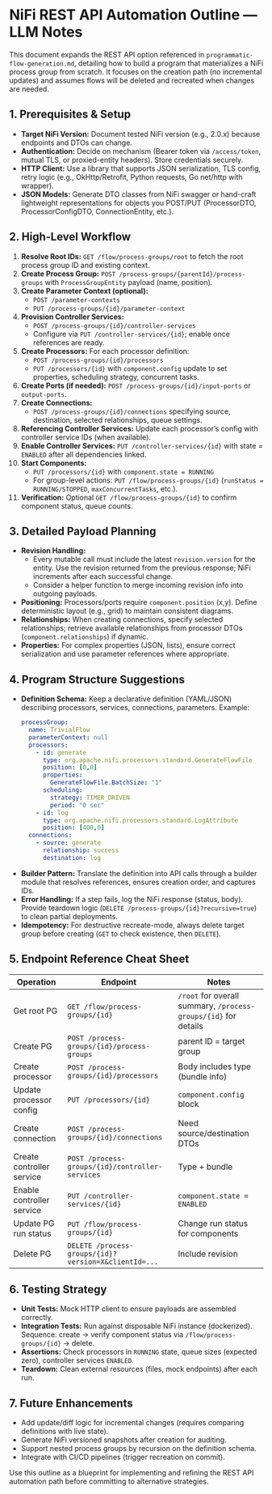 # NiFi REST API Automation Outline — LLM Notes

This document expands the REST API option referenced in `programmatic-flow-generation.md`, detailing how to build a program that materializes a NiFi process group from scratch. It focuses on the creation path (no incremental updates) and assumes flows will be deleted and recreated when changes are needed.

## 1. Prerequisites & Setup
- **Target NiFi Version:** Document tested NiFi version (e.g., 2.0.x) because endpoints and DTOs can change.
- **Authentication:** Decide on mechanism (Bearer token via `/access/token`, mutual TLS, or proxied-entity headers). Store credentials securely.
- **HTTP Client:** Use a library that supports JSON serialization, TLS config, retry logic (e.g., OkHttp/Retrofit, Python requests, Go net/http with wrapper).
- **JSON Models:** Generate DTO classes from NiFi swagger or hand-craft lightweight representations for objects you POST/PUT (ProcessorDTO, ProcessorConfigDTO, ConnectionEntity, etc.).

## 2. High-Level Workflow
1. **Resolve Root IDs:** `GET /flow/process-groups/root` to fetch the root process group ID and existing context.
2. **Create Process Group:** `POST /process-groups/{parentId}/process-groups` with `ProcessGroupEntity` payload (name, position).
3. **Create Parameter Context (optional):**
   - `POST /parameter-contexts`
   - `PUT /process-groups/{id}/parameter-context`
4. **Provision Controller Services:**
   - `POST /process-groups/{id}/controller-services`
   - Configure via `PUT /controller-services/{id}`; enable once references are ready.
5. **Create Processors:** For each processor definition:
   - `POST /process-groups/{id}/processors`
   - `PUT /processors/{id}` with `component.config` update to set properties, scheduling strategy, concurrent tasks.
6. **Create Ports (if needed):** `POST /process-groups/{id}/input-ports` or `output-ports`.
7. **Create Connections:**
   - `POST /process-groups/{id}/connections` specifying source, destination, selected relationships, queue settings.
8. **Referencing Controller Services:** Update each processor’s config with controller service IDs (when available).
9. **Enable Controller Services:** `PUT /controller-services/{id}` with state = `ENABLED` after all dependencies linked.
10. **Start Components:**
    - `PUT /processors/{id}` with `component.state = RUNNING`
    - For group-level actions: `PUT /flow/process-groups/{id}` (`runStatus = RUNNING/STOPPED`, `maxConcurrentTasks`, etc.).
11. **Verification:** Optional `GET /flow/process-groups/{id}` to confirm component status, queue counts.

## 3. Detailed Payload Planning
- **Revision Handling:**
  - Every mutable call must include the latest `revision.version` for the entity. Use the revision returned from the previous response; NiFi increments after each successful change.
  - Consider a helper function to merge incoming revision info into outgoing payloads.
- **Positioning:** Processors/ports require `component.position` (x,y). Define deterministic layout (e.g., grid) to maintain consistent diagrams.
- **Relationships:** When creating connections, specify selected relationships; retrieve available relationships from processor DTOs (`component.relationships`) if dynamic.
- **Properties:** For complex properties (JSON, lists), ensure correct serialization and use parameter references where appropriate.

## 4. Program Structure Suggestions
- **Definition Schema:** Keep a declarative definition (YAML/JSON) describing processors, services, connections, parameters. Example:
  ```yaml
  processGroup:
    name: TrivialFlow
    parameterContext: null
    processors:
      - id: generate
        type: org.apache.nifi.processors.standard.GenerateFlowFile
        position: [0,0]
        properties:
          GenerateFlowFile.BatchSize: "1"
        scheduling:
          strategy: TIMER_DRIVEN
          period: "0 sec"
      - id: log
        type: org.apache.nifi.processors.standard.LogAttribute
        position: [400,0]
    connections:
      - source: generate
        relationship: success
        destination: log
  ```
- **Builder Pattern:** Translate the definition into API calls through a builder module that resolves references, ensures creation order, and captures IDs.
- **Error Handling:** If a step fails, log the NiFi response (status, body). Provide teardown logic (`DELETE /process-groups/{id}?recursive=true`) to clean partial deployments.
- **Idempotency:** For destructive recreate-mode, always delete target group before creating (`GET` to check existence, then `DELETE`).

## 5. Endpoint Reference Cheat Sheet
| Operation | Endpoint | Notes |
|-----------|----------|-------|
| Get root PG | `GET /flow/process-groups/{id}` | `/root` for overall summary, `/process-groups/{id}` for details |
| Create PG | `POST /process-groups/{id}/process-groups` | parent ID = target group |
| Create processor | `POST /process-groups/{id}/processors` | Body includes type (bundle info) |
| Update processor config | `PUT /processors/{id}` | `component.config` block |
| Create connection | `POST /process-groups/{id}/connections` | Need source/destination DTOs |
| Create controller service | `POST /process-groups/{id}/controller-services` | Type + bundle |
| Enable controller service | `PUT /controller-services/{id}` | `component.state = ENABLED` |
| Update PG run status | `PUT /flow/process-groups/{id}` | Change run status for components |
| Delete PG | `DELETE /process-groups/{id}?version=X&clientId=...` | Include revision |

## 6. Testing Strategy
- **Unit Tests:** Mock HTTP client to ensure payloads are assembled correctly.
- **Integration Tests:** Run against disposable NiFi instance (dockerized). Sequence: create → verify component status via `/flow/process-groups/{id}` → delete.
- **Assertions:** Check processors in `RUNNING` state, queue sizes (expected zero), controller services `ENABLED`.
- **Teardown:** Clean external resources (files, mock endpoints) after each run.

## 7. Future Enhancements
- Add update/diff logic for incremental changes (requires comparing definitions with live state).
- Generate NiFi versioned snapshots after creation for auditing.
- Support nested process groups by recursion on the definition schema.
- Integrate with CI/CD pipelines (trigger recreation on commit).

Use this outline as a blueprint for implementing and refining the REST API automation path before committing to alternative strategies.
